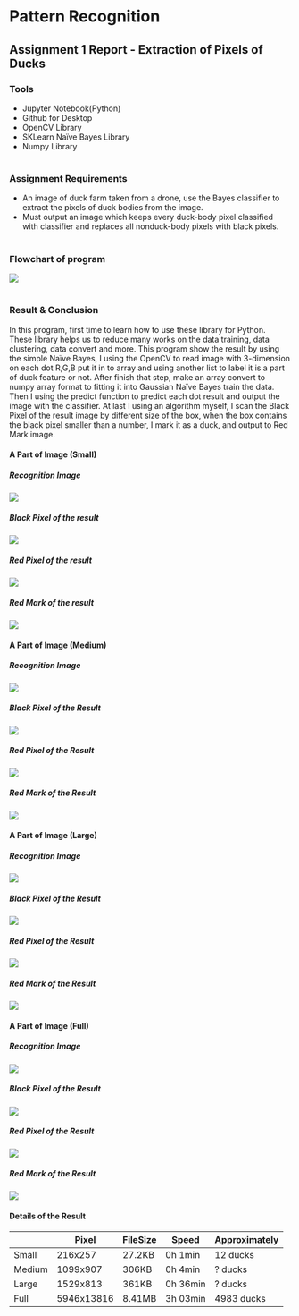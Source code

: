 
# Pattern Recognition
## Assignment 1 Report - Extraction of Pixels of Ducks
### Tools
 - Jupyter Notebook(Python)
 - Github for Desktop
 - OpenCV Library
 - SKLearn Naïve Bayes Library
 - Numpy Library
#
### Assignment Requirements
 - An image of duck farm taken from a drone, use the Bayes classifier to extract the pixels of duck bodies from the image.
 -  Must output an image which keeps every duck-body pixel classified with classifier and replaces all nonduck-body pixels with black pixels.
#
### Flowchart of program
![](https://github.com/khyjb1995/PR2018FALL/blob/master/Assignment%201/flowchart.jpg)
#
### Result & Conclusion
In this program, first time to learn how to use these library for Python. These library helps us to reduce many works on the data training, data clustering, data convert and more. This program show the result by using the simple Naïve Bayes, I using the OpenCV to read image with 3-dimension on each dot R,G,B put it in to array and using another list to label it is a part of duck feature or not. After finish that step, make an array convert to numpy array format to fitting it into Gaussian Naïve Bayes train the data. Then I using the predict function to predict each dot result and output the image with the classifier. At last I using an algorithm myself, I scan the Black Pixel of the result image by different size of the box, when the box contains the black pixel smaller than a number, I mark it as a duck, and output to Red Mark image.

#### A Part of Image (Small)
##### Recognition Image
![](https://github.com/khyjb1995/PR2018FALL/blob/master/Assignment%201/count03.jpg)
##### Black Pixel of the result
![](https://github.com/khyjb1995/PR2018FALL/blob/master/Assignment%201/result_count03/Blackback_Result.jpg)
##### Red Pixel of the result
![](https://github.com/khyjb1995/PR2018FALL/blob/master/Assignment%201/result_count03/RedDot_Result.jpg)
##### Red Mark of the result
![](https://github.com/khyjb1995/PR2018FALL/blob/master/Assignment%201/result_count03/Circle_Result.jpg)

#### A Part of Image (Medium)
##### Recognition Image
![](https://github.com/khyjb1995/PR2018FALL/blob/master/Assignment%201/count02.jpg)
##### Black Pixel of the Result
![](https://github.com/khyjb1995/PR2018FALL/blob/master/Assignment%201/result_count02/Blackback_Result.jpg)
##### Red Pixel of the Result
![](https://github.com/khyjb1995/PR2018FALL/blob/master/Assignment%201/result_count02/RedDot_Result.jpg)
##### Red Mark of the Result
![](https://github.com/khyjb1995/PR2018FALL/blob/master/Assignment%201/result_count02/Circle_Result.jpg)

#### A Part of Image (Large)
##### Recognition Image
![](https://github.com/khyjb1995/PR2018FALL/blob/master/Assignment%201/count04.jpg)
##### Black Pixel of the Result
![](https://github.com/khyjb1995/PR2018FALL/blob/master/Assignment%201/result_count04/Blackback_Result.jpg)
##### Red Pixel of the Result
![](https://github.com/khyjb1995/PR2018FALL/blob/master/Assignment%201/result_count04/RedDot_Result.jpg)
##### Red Mark of the Result
![](https://github.com/khyjb1995/PR2018FALL/blob/master/Assignment%201/result_count04/Circle_Result.jpg)

#### A Part of Image (Full)
##### Recognition Image
![](https://github.com/khyjb1995/PR2018FALL/blob/master/Assignment%201/full_duck.jpg)
##### Black Pixel of the Result
![](https://github.com/khyjb1995/PR2018FALL/blob/master/Assignment%201/result_full_duck/Blackback_Result.jpg)
##### Red Pixel of the Result
![](https://github.com/khyjb1995/PR2018FALL/blob/master/Assignment%201/result_full_duck/RedDot_Result.jpg)
##### Red Mark of the Result
![](https://github.com/khyjb1995/PR2018FALL/blob/master/Assignment%201/result_full_duck/Circle_Result.jpg)

#### Details of the Result

|  | Pixel | FileSize | Speed | Approximately |
|---|---|---|---|---|
| Small | 216x257 | 27.2KB | 0h 1min | 12 ducks |
| Medium | 1099x907 | 306KB | 0h 4min | ? ducks |
| Large | 1529x813 | 361KB | 0h 36min | ? ducks |
| Full | 5946x13816 | 8.41MB | 3h 03min | 4983 ducks |
